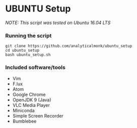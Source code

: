 # UBUNTU Setup

_NOTE: This script was tested on Ubuntu 16.04 LTS_

### Running the script

```
git clone https://github.com/analyticalmonk/ubuntu_setup
cd ubuntu_setup
bash ubuntu_setup.sh
```
### Included software/tools

- Vim
- F.lux
- Atom
- Google Chrome
- OpenJDK 9 (Java)
- VLC Media Player
- Miniconda
- Simple Screen Recorder
- Bumblebee

